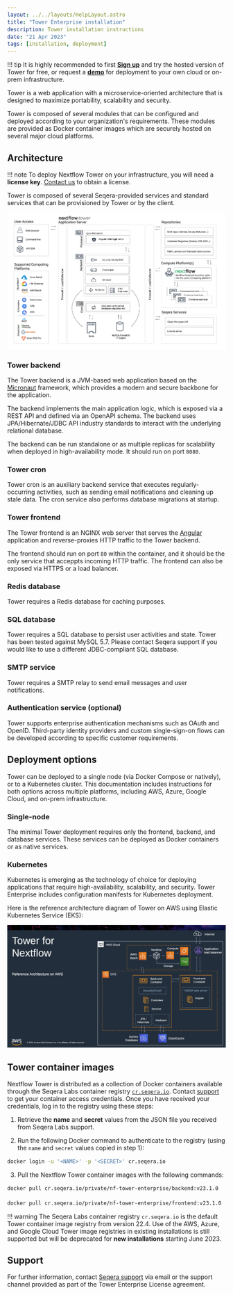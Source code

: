 ```yaml
---
layout: ../../layouts/HelpLayout.astro
title: "Tower Enterprise installation"
description: Tower installation instructions
date: "21 Apr 2023"
tags: [installation, deployment]
---
```


<!-- prettier-ignore -->
!!! tip
    It is highly recommended to first [**Sign up**](https://tower.nf) and try the hosted version of Tower for free, or request a [**demo**](https://cloud.tower.nf/demo/) for deployment to your own cloud or on-prem infrastructure.

Tower is a web application with a microservice-oriented architecture that is designed to maximize portability, scalability and security.

Tower is composed of several modules that can be configured and deployed according to your organization's requirements. These modules are provided as Docker container images which are securely hosted on several major cloud platforms.

## Architecture

<!-- prettier-ignore -->
!!! note
    To deploy Nextflow Tower on your infrastructure, you will need a **license key**. [Contact us](mailto:sales@seqera.io) to obtain a license.

Tower is composed of several Seqera-provided services and standard services that can be provisioned by Tower or by the client.

![Tower Architecture Diagram](_images/tower_reference_architecture.png)

### Tower backend

The Tower backend is a JVM-based web application based on the [Micronaut](https://micronaut.io/) framework, which provides a modern and secure backbone for the application.

The backend implements the main application logic, which is exposed via a REST API and defined via an OpenAPI schema. The backend uses JPA/Hibernate/JDBC API industry standards to interact with the underlying relational database.

The backend can be run standalone or as multiple replicas for scalability when deployed in high-availability mode. It should run on port `8080`.

### Tower cron

Tower cron is an auxiliary backend service that executes regularly-occurring activities, such as sending email notifications and cleaning up stale data. The cron service also performs database migrations at startup.

### Tower frontend

The Tower frontend is an NGINX web server that serves the [Angular](https://angular.io/) application and reverse-proxies HTTP traffic to the Tower backend.

The frontend should run on port `80` within the container, and it should be the only service that acceppts incoming HTTP traffic. The frontend can also be exposed via HTTPS or a load balancer.

### Redis database

Tower requires a Redis database for caching purposes.

### SQL database

Tower requires a SQL database to persist user activities and state. Tower has been tested against MySQL 5.7. Please contact Seqera support if you would like to use a different JDBC-compliant SQL database.

### SMTP service

Tower requires a SMTP relay to send email messages and user notifications.

### Authentication service (optional)

Tower supports enterprise authentication mechanisms such as OAuth and OpenID. Third-party identity providers and custom single-sign-on flows can be developed according to specific customer requirements.

## Deployment options

Tower can be deployed to a single node (via Docker Compose or natively), or to a Kubernetes cluster. This documentation includes instructions for both options across multiple platforms, including AWS, Azure, Google Cloud, and on-prem infrastructure.

### Single-node

The minimal Tower deployment requires only the frontend, backend, and database services. These services can be deployed as Docker containers or as native services.

### Kubernetes

Kubernetes is emerging as the technology of choice for deploying applications that require high-availability, scalability, and security. Tower Enterprise includes configuration manifests for Kubernetes deployment.

Here is the reference architecture diagram of Tower on AWS using Elastic Kubernetes Service (EKS):

![](_images/tower_reference_architecture_aws.png)

## Tower container images

Nextflow Tower is distributed as a collection of Docker containers available through the Seqera Labs
container registry [`cr.seqera.io`](https://cr.seqera.io). Contact [support](https://support.seqera.io) to get your container access credentials. Once you have received your credentials, log in to the registry using these steps:

1. Retrieve the **name** and **secret** values from the JSON file you received from Seqera Labs support.

2. Run the following Docker command to authenticate to the registry (using the `name` and `secret` values copied in step 1):

```bash
docker login -u '<NAME>' -p '<SECRET>' cr.seqera.io
```

3. Pull the Nextflow Tower container images with the following commands:

```bash
docker pull cr.seqera.io/private/nf-tower-enterprise/backend:v23.1.0

docker pull cr.seqera.io/private/nf-tower-enterprise/frontend:v23.1.0
```

<!-- prettier-ignore -->
!!! warning
    The Seqera Labs container registry `cr.seqera.io` is the default Tower container image registry from version 22.4. Use of the AWS, Azure, and Google Cloud Tower image registries in existing installations is still supported but will be deprecated for **new installations** starting June 2023.

## Support

For further information, contact [Seqera support](mailto:support@seqera.io) via email or the support channel provided as part of the Tower Enterprise License agreement.
